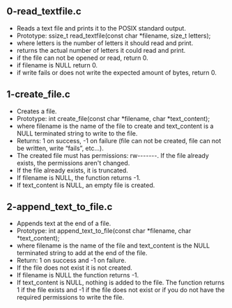 ## 0-read_textfile.c
- Reads a text file and prints it to the POSIX standard output.
- Prototype: ssize_t read_textfile(const char *filename, size_t letters);
- where letters is the number of letters it should read and print.
- returns the actual number of letters it could read and print.
- if the file can not be opened or read, return 0.
- if filename is NULL return 0.
- if write fails or does not write the expected amount of bytes, return 0.
## 1-create_file.c
- Creates a file.
- Prototype: int create_file(const char *filename, char *text_content);
- where filename is the name of the file to create and text_content is a NULL
terminated string to write to the file.
- Returns: 1 on success, -1 on failure (file can not be created, file can not be
written, write “fails”, etc…).
- The created file must has permissions: rw-------. If the file already
exists, the permissions aren't changed.
- If the file already exists, it is truncated.
- If filename is NULL, the function returns -1.
- If text_content is NULL, an empty file is created.
## 2-append_text_to_file.c
- Appends text at the end of a file.
- Prototype: int append_text_to_file(const char *filename, char *text_content);
- where filename is the name of the file and text_content is the NULL terminated
string to add at the end of the file.
- Return: 1 on success and -1 on failure.
- If the file does not exist it is not created.
- If filename is NULL the function returns -1.
- If text_content is NULL, nothing is added to the file. The function returns
1 if the file exists and -1 if the file does not exist or if you do not have
the required permissions to write the file.
